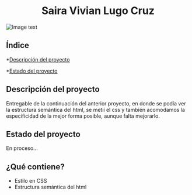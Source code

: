 <h1 align="center">Saira Vivian Lugo Cruz</h1>  

![Image text](https://i.pinimg.com/originals/6d/cc/a4/6dcca4dacd4c2546150db2fa6f0bd596.png)

## Índice

*[Descripción del proyecto](#descripción-del-proyecto)

*[Estado del proyecto](#Estado-del-proyecto)

## Descripción del proyecto
Entregable de la continuación del anterior proyecto, en donde se podía ver la estructura semántica del html, se metií el css y también acomodamos la especificidad de la mejor forma posible, aunque falta mejorarlo.
## Estado del proyecto 
En proceso...
## ¿Qué contiene?
- Estilo en CSS
- Estructura semántica del html
